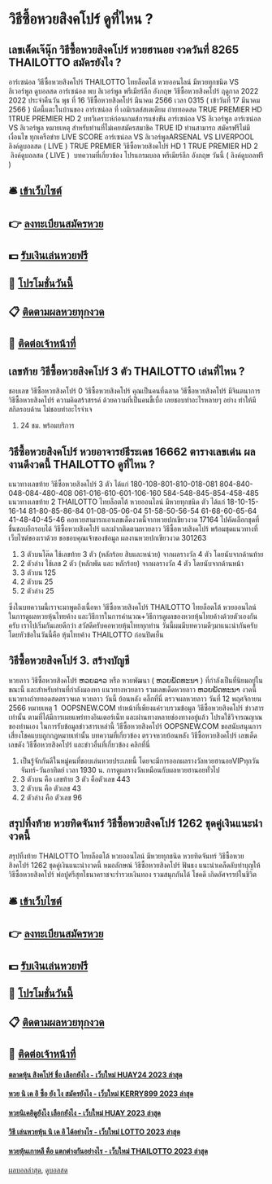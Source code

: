 # วิธีซื้อหวยสิงคโปร์ ดูที่ไหน ?
## เลขเด็ดเจ๊นุ๊ก วิธีซื้อหวยสิงคโปร์ หวยฮานอย งวดวันที่ 8265 THAILOTTO สมัครยังไง ?
อาร์เซน่อล วิธีซื้อหวยสิงคโปร์ THAILOTTO ไทยล็อตโต้ หวยออนไลน์ มีหวยทุกชนิด VS ลิเวอร์พูล
ดูบอลสด อาร์เซน่อล พบ ลิเวอร์พูล พรีเมียร์ลีก อังกฤษ วิธีซื้อหวยสิงคโปร์ ฤดูกาล 2022 2022 ประจำคืนวัน พุธ ที่ 16 วิธีซื้อหวยสิงคโปร์ มีนาคม 2566 เวลา 0315 ( เข้าวันที่ 17 มีนาคม 2566 ) นัดนี้แตะในบ้านของ อาร์เซน่อล ที่ เอมิเรตส์สเตเดียม ถ่ายทอดสด TRUE PREMIER HD 1TRUE PREMIER HD 2
บทวิเคราะห์ก่อนเกมส์การแข่งขัน อาร์เซน่อล VS ลิเวอร์พูล
อาร์เซน่อล VS ลิเวอร์พูล
หมายเหตุ สำหรับท่านที่ไม่เคยสมัครสมาชิค TRUE ID ท่านสามารถ สมัครฟรีไม่มีเงื่อนไข ทุกเครือข่าย
LIVE SCORE อาร์เซน่อล VS ลิเวอร์พูลARSENAL VS LIVERPOOL
ลิงค์ดูบอลสด ( LIVE )
TRUE PREMIER วิธีซื้อหวยสิงคโปร์ HD 1
 TRUE PREMIER HD 2 
 ลิงค์ดูบอลสด ( LIVE ) 
บทความที่เกี่ยวข้อง
โปรแกรมบอล พรีเมียร์ลีก อังกฤษ วันนี้ ( ลิงค์ดูบอลฟรี )

## 🛎 [เข้าเว็บไซต์](https://bit.ly/3BG5bNw)
## 👉 [ลงทะเบียนสมัครหวย](https://bit.ly/3BG5bNw)
## 💵 [รับเงินเล่นหวยฟรี](https://bit.ly/3C3mvgS)
## 👑 [โปรโมชั่นวันนี้](https://bit.ly/3C3mvgS)
## 📋 [ติดตามผลหวยทุกงวด](https://bit.ly/3C3mvgS)
## 📱 [ติดต่อเจ้าหน้าที่](https://bit.ly/3C3mvgS)

## เลขท้าย วิธีซื้อหวยสิงคโปร์ 3 ตัว THAILOTTO เล่นที่ไหน ?
ชอบเลข วิธีซื้อหวยสิงคโปร์ 0 วิธีซื้อหวยสิงคโปร์ คุณเป็นคนที่ฉลาด วิธีซื้อหวยสิงคโปร์ มีจินตนาการ วิธีซื้อหวยสิงคโปร์ ความคิดสร้าสรรค์ ด้วยความที่เป็นคนขี้เบื่อ เลยชอบทำอะไรหลายๆ อย่าง ทำให้มีสกิลรอบด้าน ไม่ชอบทำอะไรจำเจ
1. 24 ชม. พร้อมบริการ

## วิธีซื้อหวยสิงคโปร์ หวยอาจารย์ธีระเดช 16662 ตารางเลขเด่น ผลงานดีงวดนี้ THAILOTTO ดูที่ไหน ?
แนวทางเลขท้าย วิธีซื้อหวยสิงคโปร์ 3 ตัว ได้แก่
180-108-801-810-018-081
804-840-048-084-480-408
061-016-610-601-106-160
584-548-845-854-458-485
แนวทางเลขท้าย 2 THAILOTTO ไทยล็อตโต้ หวยออนไลน์ มีหวยทุกชนิด ตัว ได้แก่
18-10-15-16-14
81-80-85-86-84
01-08-05-06-04
51-58-50-56-54
61-68-60-65-64
41-48-40-45-46
คอหวยสามารถเอาเลขเด็ดงวดนี้จากหวยปกเขียวงวด 17164 ไปคัดเลือกชุดที่ชื่นชอบอีกรอบได้ วิธีซื้อหวยสิงคโปร์ และฝากติดตามหวยลาว วิธีซื้อหวยสิงคโปร์ พร้อมชุดแนวทางที่เว็บไซต์ของเราด้วย
ขอขอบคุณเจ้าของข้อมูล
ผลงานหวยปกเขียวงวด 301263
1. 3 ตัวบนโต๊ด ใช้เลขท้าย 3 ตัว (หลักร้อย สิบและหน่วย) จากผลรางวัล 4 ตัว โดยนับจากด้านท้าย
2. 2 ตัวล่าง ใช้เลข 2 ตัว (หลักพัน และ หลักร้อย) จากผลรางวัล 4 ตัว โดยนับจากด้านหน้า
3. 3 ตัวบน 125
4. 2 ตัวบน 25
5. 2 ตัวล่าง 25

ซึ่งในบทความนี้เราจะมาพูดถึงเนื้อหา วิธีซื้อหวยสิงคโปร์ THAILOTTO ไทยล็อตโต้ หวยออนไลน์ ในการดูผลหวยหุ้นไทยค้าง และวิธีการในการคำนวณ+วิธีการดูผลของหวยหุ้นไทยค้างด้วยตัวเองกันครับ เราไปเริ่มกันเลยดีกว่า
สวัสดีครับคอหวยหุ้นไทยทุกท่าน วันนี้ผมมีบทความดีๆมาแนะนำกันครับ โดยหัวข้อในวันนี้คือ หุ้นไทยค้าง THAILOTTO ก่อนปิดเย็น

## วิธีซื้อหวยสิงคโปร์ 3. สร้างบัญชี
หวยลาว วิธีซื้อหวยสิงคโปร์ ຫວຍລາວ หรือ หวยพัฒนา ( ຫວຍພັດທະນາ ) ที่กำลังเป็นที่นิยมอยู่ในขณะนี้ และสำหรับท่านที่กำลังมองหา แนวทางหวยลาว รวมเลขเด็ดหวยลาว ຫວຍພັດທະນາ งวดนี้
 แนวทางถ่ายทอดสดตรวจผล หวยลาว วันนี้ ย้อนหลัง คลิ๊กที่นี่ 
ตรวจผลหวยลาว วันที่ 12 พฤศจิกายน 2566
หมายเหตุ 1  OOPSNEW.COM ทำหน้าที่เพียงแค่รวบรวมข้อมูล วิธีซื้อหวยสิงคโปร์ ข่าวสาร เท่านั้น ตามที่ได้มีการเผยแพร่ทางอินเตอร์เน็ท และผ่านทางหลายช่องทางอยู่แล้ว โปรดใช้วิจารณญาณของท่านเอง ในการรับข้อมูลข่าวสารเหล่านี้ วิธีซื้อหวยสิงคโปร์ OOPSNEW.COM ขอสนับสนุนการเสี่ยงโชคแบบถูกกฎหมายเท่านั้น
บทความที่เกี่ยวข้อง
ตรวจหวยย้อนหลัง วิธีซื้อหวยสิงคโปร์ เลขเด็ดเลขดัง วิธีซื้อหวยสิงคโปร์ และข่าวอื่นที่เกี่ยวข้อง คลิกที่นี่
1. เป็นรู้จักกันดีในหมู่คนที่ชอบเล่นหวยประเภทนี้ โดยจะมีการออกผลรางวัลหวยฮานอยVIPทุกวันจันทร์-วันอาทิตย์ เวลา 1930 น. การดูผลรางวัลเหมือนกับผลหวยฮานอยทั่วไป
2. 3 ตัวบน คือ เลขท้าย 3 ตัว คือตัวเลข 443
3. 2 ตัวบน คือ ตัวเลข 43
4. 2 ตัวล่าง คือ ตัวเลข 96

## สรุปทิ้งท้าย หวยทิดจันทร์ วิธีซื้อหวยสิงคโปร์ 1262 ชุดคู่เงินแนะนำงวดนี้
สรุปทิ้งท้าย THAILOTTO ไทยล็อตโต้ หวยออนไลน์ มีหวยทุกชนิด หวยทิดจันทร์ วิธีซื้อหวยสิงคโปร์ 1262 ชุดคู่เงินแนะนำงวดนี้ หมอลักษณ์ วิธีซื้อหวยสิงคโปร์ ฟันธง แนะนำเคล็ดลับทำบุญให้ วิธีซื้อหวยสิงคโปร์ พ่อปูศรีสุทโธนาคราชจะร่ำรวยเงินทอง รวมสนุกกันได้ โชคดี เกิดอัศจรรย์ในชีวิต

## 🛎 [เข้าเว็บไซต์](https://bit.ly/3BG5bNw)
## 👉 [ลงทะเบียนสมัครหวย](https://bit.ly/3BG5bNw)
## 💵 [รับเงินเล่นหวยฟรี](https://bit.ly/3C3mvgS)
## 👑 [โปรโมชั่นวันนี้](https://bit.ly/3C3mvgS)
## 📋 [ติดตามผลหวยทุกงวด](https://bit.ly/3C3mvgS)
## 📱 [ติดต่อเจ้าหน้าที่](https://bit.ly/3C3mvgS)

#### [ตลาดหุ้น สิงคโปร์ ชื่อ เลือกยังไง - เว็บใหม่ HUAY24 2023 ล่าสุด](https://atom.io/themes/ตลาดหุ้น%20สิงคโปร์%20ชื่อ%20เลือกยังไง%20-%20เว็บใหม่%20huay24%202023%20ล่าสุด)
#### [หวย นิ เค อิ ซื้อ ยัง ไง สมัครยังไง - เว็บใหม่ KERRY899 2023 ล่าสุด](https://atom.io/themes/หวย%20นิ%20เค%20อิ%20ซื้อ%20ยัง%20ไง%20สมัครยังไง%20-%20เว็บใหม่%20kerry899%202023%20ล่าสุด)
#### [หวยนิเคอิดูยังไง เลือกยังไง - เว็บใหม่ HUAY 2023 ล่าสุด](https://atom.io/themes/หวยนิเคอิดูยังไง%20เลือกยังไง%20-%20เว็บใหม่%20huay%202023%20ล่าสุด)
#### [วิธี เล่นหวยหุ้น นิ เค อิ ได้อย่างไร - เว็บใหม่ LOTTO 2023 ล่าสุด](https://atom.io/themes/วิธี%20เล่นหวยหุ้น%20นิ%20เค%20อิ%20ได้อย่างไร%20-%20เว็บใหม่%20lotto%202023%20ล่าสุด)
#### [หวยหุ้นเกาหลี คือ แตกต่างกันอย่างไร - เว็บใหม่ THAILOTTO 2023 ล่าสุด](https://atom.io/themes/หวยหุ้นเกาหลี%20คือ%20แตกต่างกันอย่างไร%20-%20เว็บใหม่%20thailotto%202023%20ล่าสุด)

[ผลบอลล่าสุด](https://siamsport.tv "ผลบอลล่าสุด"), [ดูบอลสด](https://siamsport.tv/ดูบอลสด "ดูบอลสด")